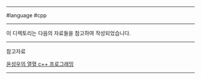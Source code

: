 
---

#language #cpp

---

이 디렉토리는 다음의 자료들을 참고하여 작성되었습니다.

---

참고자료

[윤성우의 열혈 c++ 프로그래밍](https://product.kyobobook.co.kr/detail/S000001589147)

---